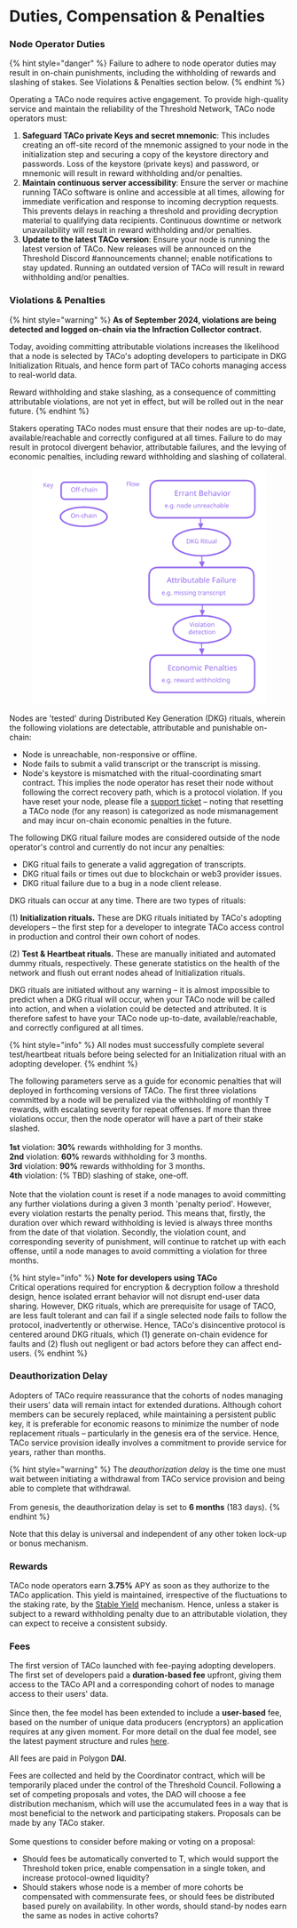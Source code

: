# Duties, Compensation & Penalties

### Node **Operator Duties**

{% hint style="danger" %}
Failure to adhere to node operator duties may result in on-chain punishments, including the withholding of rewards and slashing of stakes. See Violations & Penalties section below.
{% endhint %}

Operating a TACo node requires active engagement. To provide high-quality service and maintain the reliability of the Threshold Network, TACo node operators must:

1. **Safeguard TACo private Keys and secret mnemonic**: This includes creating an off-site record of the mnemonic assigned to your node in the initialization step and securing a copy of the keystore directory and passwords. Loss of the keystore (private keys) and password, or mnemonic will result in reward withholding and/or penalties.
2. **Maintain continuous server accessibility**: Ensure the server or machine running TACo software is online and accessible at all times, allowing for immediate verification and response to incoming decryption requests. This prevents delays in reaching a threshold and providing decryption material to qualifying data recipients. Continuous downtime or network unavailability will result in reward withholding and/or penalties.
3. **Update to the latest TACo version**: Ensure your node is running the latest version of TACo. New releases will be announced on the Threshold Discord #announcements channel; enable notifications to stay updated. Running an outdated version of TACo will result in reward withholding and/or penalties.

### Violations & Penalties

{% hint style="warning" %}
**As of September 2024, violations are being detected and logged on-chain via the Infraction Collector contract.**

Today, avoiding committing attributable violations increases the likelihood that a node is selected by TACo's adopting developers to participate in DKG Initialization Rituals, and hence form part of TACo cohorts managing access to real-world data.

Reward withholding and stake slashing, as a consequence of committing attributable violations, are not yet in effect, but will be rolled out in the near future.
{% endhint %}

Stakers operating TACo nodes must ensure that their nodes are up-to-date, available/reachable and correctly configured at all times. Failure to do may result in protocol divergent behavior, attributable failures, and the levying of economic penalties, including reward withholding and slashing of collateral.

<figure><img src="../.gitbook/assets/infraction_collection.svg" alt=""><figcaption></figcaption></figure>

Nodes are 'tested' during Distributed Key Generation (DKG) rituals, wherein the following violations are detectable, attributable and punishable on-chain:

* Node is unreachable, non-responsive or offline.
* Node fails to submit a valid transcript or the transcript is missing.
* Node's keystore is mismatched with the ritual-coordinating smart contract. This implies the node operator has reset their node without following the correct recovery path, which is a protocol violation. If you have reset your node, please file a [support ticket](https://discord.com/channels/866378471868727316/1025113672185552938) – noting that resetting a TACo node (for any reason) is categorized as node mismanagement and may incur on-chain economic penalties in the future.

The following DKG ritual failure modes are considered outside of the node operator's control and currently do not incur any penalties:

* DKG ritual fails to generate a valid aggregation of transcripts.
* DKG ritual fails or times out due to blockchain or web3 provider issues.
* DKG ritual failure due to a bug in a node client release.

DKG rituals can occur at any time. There are two types of rituals:

(1) **Initialization rituals.** These are DKG rituals initiated by TACo's adopting developers – the first step for a developer to integrate TACo access control in production and control their own cohort of nodes.

(2) **Test & Heartbeat rituals.** These are manually initiated and automated dummy rituals, respectively. These generate statistics on the health of the network and flush out errant nodes ahead of Initialization rituals.

DKG rituals are initiated without any warning – it is almost impossible to predict when a DKG ritual will occur, when your TACo node will be called into action, and when a violation could be detected and attributed. It is therefore safest to have your TACo node up-to-date, available/reachable, and correctly configured at all times.

{% hint style="info" %}
All nodes must successfully complete several test/heartbeat rituals before being selected for an Initialization ritual with an adopting developer.
{% endhint %}

The following parameters serve as a guide for economic penalties that will deployed in forthcoming versions of TACo. The first three violations committed by a node will be penalized via the withholding of monthly T rewards, with escalating severity for repeat offenses. If more than three violations occur, then the node operator will have a part of their stake slashed.\
\
**1st** violation: **30%** rewards withholding for 3 months.\
**2nd** violation: **60%** rewards withholding for 3 months.\
**3rd** violation: **90%** rewards withholding for 3 months.\
**4th** violation: (% TBD) slashing of stake, one-off.\
\
Note that the violation count is reset if a node manages to avoid committing any further violations during a given 3 month 'penalty period'. However, every violation restarts the penalty period. This means that, firstly, the duration over which reward withholding is levied is always three months from the date of that violation. Secondly, the violation count, and corresponding severity of punishment, will continue to ratchet up with each offense, until a node manages to avoid committing a violation for three months.

{% hint style="info" %}
**Note for developers using TACo**\
Critical operations required for encryption & decryption follow a threshold design, hence isolated errant behavior will not disrupt end-user data sharing. However, DKG rituals, which are prerequisite for usage of TACO, are less fault tolerant and can fail if a single selected node fails to follow the protocol, inadvertently or otherwise. Hence, TACo's disincentive protocol is centered around DKG rituals, which (1) generate on-chain evidence for faults and (2) flush out negligent or bad actors before they can affect end-users.
{% endhint %}

### **Deauthorization Delay**

Adopters of TACo require reassurance that the cohorts of nodes managing their users' data will remain intact for extended durations. Although cohort members can be securely replaced, while maintaining a persistent public key, it is preferable for economic reasons to minimize the number of node replacement rituals – particularly in the genesis era of the service. Hence, TACo service provision ideally involves a commitment to provide service for years, rather than months.

{% hint style="warning" %}
The _deauthorization del&#x61;_&#x79; is the time one must wait between initiating a withdrawal from TACo service provision and being able to complete that withdrawal.\
\
From genesis, the deauthorization delay is set to **6 months** (183 days).
{% endhint %}

Note that this delay is universal and independent of any other token lock-up or bonus mechanism.

### **Rewards**

TACo node operators earn **3.75%** APY as soon as they authorize to the TACo application. This yield is maintained, irrespective of the fluctuations to the staking rate, by the [Stable Yield](https://forum.threshold.network/t/tip-003-threshold-network-reward-mechanisms-proposal-i-stable-yield-for-non-institutional-staker-welfare/82) mechanism. Hence, unless a staker is subject to a reward withholding penalty due to an attributable violation, they can expect to receive a consistent subsidy.

### **Fees**

The first version of TACo launched with fee-paying adopting developers. The first set of developers paid a **duration-based fee** upfront, giving them access to the TACo API and a corresponding cohort of nodes to manage access to their users' data.\
\
Since then, the fee model has been extended to include a **user-based** fee, based on the number of unique data producers (encryptors) an application requires at any given moment. For more detail on the dual fee model, see the latest payment structure and rules [here](https://github.com/nucypher/nucypher-contracts/issues/274#issuecomment-2322388661).

All fees are paid in Polygon **DAI**.

Fees are collected and held by the Coordinator contract, which will be temporarily placed under the control of the Threshold Council. Following a set of competing proposals and votes, the DAO will choose a fee distribution mechanism, which will use the accumulated fees in a way that is most beneficial to the network and participating stakers. Proposals can be made by any TACo staker.\
\
Some questions to consider before making or voting on a proposal:

* Should fees be automatically converted to T, which would support the Threshold token price, enable compensation in a single token, and increase protocol-owned liquidity?
* Should stakers whose node is a member of more cohorts be compensated with commensurate fees, or should fees be distributed based purely on availability. In other words, should stand-by nodes earn the same as nodes in active cohorts?
